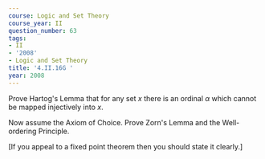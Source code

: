 ```yaml
---
course: Logic and Set Theory
course_year: II
question_number: 63
tags:
- II
- '2008'
- Logic and Set Theory
title: '4.II.16G '
year: 2008
---
```



Prove Hartog's Lemma that for any set $x$ there is an ordinal $\alpha$ which cannot be mapped injectively into $x$.

Now assume the Axiom of Choice. Prove Zorn's Lemma and the Well-ordering Principle.

[If you appeal to a fixed point theorem then you should state it clearly.]